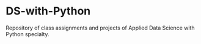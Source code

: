 # DS-with-Python
Repository of class assignments and projects of Applied Data Science with Python specialty.
